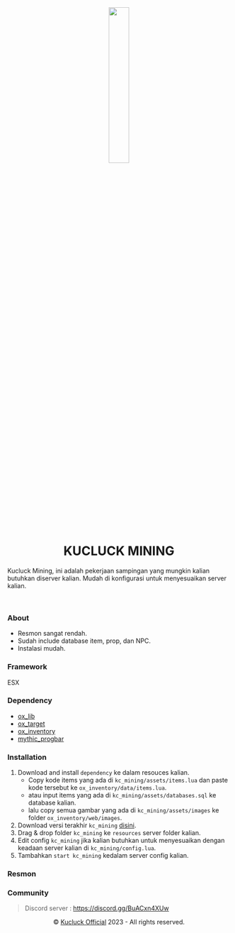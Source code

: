 <div align="center"><img src="https://media.discordapp.net/attachments/901446802711142460/1060136243377229874/KC.png" width="30%"></div>
<h1 align="center"><b>KUCLUCK MINING</b></h1>
<p>Kucluck Mining, ini adalah pekerjaan sampingan yang mungkin kalian butuhkan diserver kalian. Mudah di konfigurasi untuk menyesuaikan server kalian.</p>
<br>

### About
- Resmon sangat rendah.
- Sudah include database item, prop, dan NPC.
- Instalasi mudah.

### Framework
ESX

### Dependency
- <a href='https://github.com/overextended/ox_lib'>ox_lib</a>
- <a href='https://github.com/overextended/ox_target'>ox_target</a>
- <a href='https://github.com/overextended/ox_inventory'>ox_inventory</a>
- <a href='https://github.com/HalCroves/mythic_progbar'>mythic_progbar</a>

### Installation
1) Download and install `dependency` ke dalam resouces kalian.
    - Copy kode items yang ada di `kc_mining/assets/items.lua` dan paste kode tersebut ke `ox_inventory/data/items.lua`.
    - atau input items yang ada di `kc_mining/assets/databases.sql` ke database kalian.
    - lalu copy semua gambar yang ada di `kc_mining/assets/images` ke folder `ox_inventory/web/images`.
2) Download versi terakhir `kc_mining` <a href="https://github.com/lukman-nov/kc_mining/releases">disini</a>.
3) Drag & drop folder `kc_mining` ke `resources` server folder kalian.
4) Edit config `kc_mining` jika kalian butuhkan untuk menyesuaikan dengan keadaan server kalian di `kc_mining/config.lua`.
5) Tambahkan `start kc_mining` kedalam server config kalian.

### Resmon

### Community
> Discord server : https://discord.gg/BuACxn4XUw

<p align="center">©️ <a href="https://discord.gg/BuACxn4XUw">Kucluck Official</a> 2023 - All rights reserved.</p>
